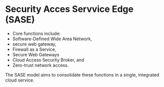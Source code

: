 # Security Acces Servvice Edge (SASE)

* Core functions include:
 * Software-Defined Wide Area Network,
 * secure web gateway,
 * Firewall as a Service,
 * Secure Web Gateways
 * Cloud Access Security Broker, and
 * Zero-trust network access.

The SASE model aims to consolidate these functions in a single, integrated cloud service.
